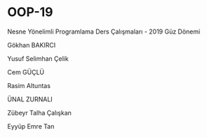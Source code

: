 ﻿# OOP-19
Nesne Yönelimli Programlama Ders Çalışmaları - 2019 Güz Dönemi

Gökhan BAKIRCI

Yusuf Selimhan Çelik 

Cem GÜÇLÜ

Rasim Altuntas

ÜNAL  ZURNALI

Zübeyr Talha Çalışkan

Eyyüp Emre Tan


